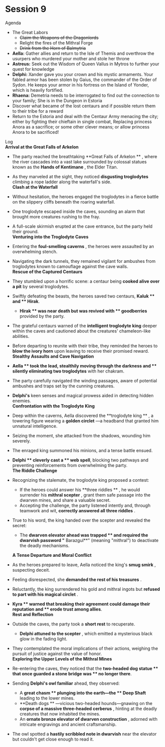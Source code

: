 # Session 9

Agenda

* The Great Labors  
  * ~~Claim the Weapons of the Dragonlords~~  
  * Relight the fires of the Mithral Forge  
  * ~~Drink from the Horn of Balmytria~~   
* **Aella:** Gather allies and return to the Isle of Themis and overthrow the usurpers who murdered your mother and stole her throne  
* **Astreus:** Seek out the Wisdom of Queen Vallus in Mytros to further your quest for knowledge  
* **Delphi:** Xander gave you your crown and his mystic armaments. Your fabled armor has been stolen by Gaius, the commander of the Order of Sydon. He keeps your armor in his fortress on the Island of Yonder, which is heavily fortified.  
* **Rhaena:** Demetria needs to be interrogated to find out the connection to your family; She is in the Dungeon in Estoria  
* Discover what became of the lost centaurs and if possible return them to their tribe for a reward  
* Return to the Estoria and deal with the Centaur Army menacing the city; either by fighting their chieftain in single combat, Replacing princess Anora as a sacrifice; or some other clever means; or allow princess Anora to be sacrificed\!

Log  
 **Arrival at the Great Falls of Arkelon**

* The party reached the breathtaking **Great Falls of Arkelon ** , where the river cascades into a vast lake surrounded by colossal statues known as the **Hands of Kentimane** , the Elder Titan.  
* As they marveled at the sight, they noticed **disgusting troglodytes** climbing a rope ladder along the waterfall's side.  
  **Clash at the Waterfall**  
* Without hesitation, the heroes engaged the troglodytes in a fierce battle on the slippery cliffs beneath the roaring waterfall.  
* One troglodyte escaped inside the caves, sounding an alarm that brought more creatures rushing to the fray.  
* A full-scale skirmish erupted at the cave entrance, but the party held their ground.  
  **Venturing into the Troglodyte Caves**  
* Entering the **foul-smelling caverns** , the heroes were assaulted by an overwhelming stench.  
* Navigating the dark tunnels, they remained vigilant for ambushes from troglodytes known to camouflage against the cave walls.  
  **Rescue of the Captured Centaurs**  
* They stumbled upon a horrific scene: a centaur being **cooked alive over a pit** by several troglodytes.  
* Swiftly defeating the beasts, the heroes saved two centaurs, **Kaluk ** and ** Hirak**.  
  * **Hirak ** was near death but was revived with ** goodberries** provided by the party.  
* The grateful centaurs warned of the **intelligent troglodyte king** deeper within the caves and cautioned about the creatures' chameleon-like abilities.  
* Before departing to reunite with their tribe, they reminded the heroes to **blow the ivory horn** upon leaving to receive their promised reward.  
  **Stealthy Assaults and Cave Navigation**  
* **Aella ** took the lead, stealthily moving through the darkness and ** silently eliminating two troglodytes** with her chakram.  
* The party carefully navigated the winding passages, aware of potential ambushes and traps set by the cunning creatures.  
* **Delphi's** keen senses and magical prowess aided in detecting hidden enemies.  
  **Confrontation with the Troglodyte King**  
* Deep within the caverns, Aella discovered the **troglodyte king ** , a towering figure wearing a **golden circlet** —a headband that granted him unnatural intelligence.  
* Seizing the moment, she attacked from the shadows, wounding him severely.  
* The enraged king summoned his minions, and a tense battle ensued.  
* **Delphi ** cleverly cast a ** web spell**, blocking two pathways and preventing reinforcements from overwhelming the party.  
  **The Riddle Challenge**  
* Recognizing the stalemate, the troglodyte king proposed a contest:  
  * If the heroes could answer his **three riddles ** , he would surrender his **mithral scepter** , grant them safe passage into the dwarven mines, and share a valuable secret.  
  * Accepting the challenge, the party listened intently and, through teamwork and wit, **correctly answered all three riddles** .  
* True to his word, the king handed over the scepter and revealed the secret:  
  * The **dwarven elevator ahead was trapped ** and required the dwarvish password "** Barazgul**" (meaning "mithral") to deactivate the deadly mechanisms.

  **A Tense Departure and Moral Conflict**

* As the heroes prepared to leave, Aella noticed the king's **smug smirk** , suspecting deceit.  
* Feeling disrespected, she **demanded the rest of his treasures** .  
* Reluctantly, the king surrendered his gold and mithral ingots but **refused to part with his magical circlet** .  
* **Kyra ** warned that breaking their agreement could damage their reputation and ** erode trust among allies**.  
  **Rest and Reflection**  
* Outside the caves, the party took a **short rest** to recuperate.  
  * **Delphi attuned to the scepter** , which emitted a mysterious black glow in the fading light.  
* They contemplated the moral implications of their actions, weighing the pursuit of justice against the value of honor.  
  **Exploring the Upper Levels of the Mithral Mines**  
* Re-entering the caves, they noticed that the **two-headed dog statue ** that once guarded a stone bridge was ** no longer there**.  
* Sending **Delphi's owl familiar** ahead, they observed:  
  * A **great chasm ** plunging into the earth—the ** Deep Shaft** leading to the lower mines.  
  * **Death dogs ** —vicious two-headed hounds—gnawing on the **corpse of a massive three-headed cerberus** , hinting at the deadly creatures that now inhabited the mines.  
  * An **ornate bronze elevator of dwarven construction** , adorned with intricate engravings and ancient craftsmanship.  
* The owl spotted a **hastily scribbled note in dwarvish** near the elevator but couldn't get close enough to read it.
